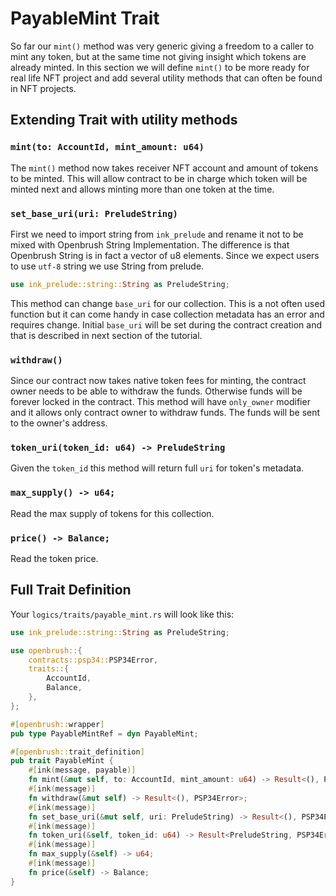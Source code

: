 # PayableMint Trait 
So far our `mint()` method was very generic giving a freedom to a caller to mint any token, but at the same time not giving insight which tokens are already minted. In this section we will define `mint()` to be more ready for real life NFT project and add several utility methods that can often be found in NFT projects.

## Extending Trait with utility methods

### `mint(to: AccountId, mint_amount: u64)`
The `mint()` method now takes receiver NFT account and amount of tokens to be minted.
This will allow contract to be in charge which token will be minted next and allows minting more than one token at the time.

### `set_base_uri(uri: PreludeString)`
First we need to import string from `ink_prelude` and rename it not to be mixed with Openbrush String Implementation. The difference is that Openbrush String is in fact a vector of u8 elements. Since we expect users to use `utf-8` string we use String from prelude.
```rust
use ink_prelude::string::String as PreludeString;
```
This method can change `base_uri` for our collection. This is a not often used function but it can come handy in case collection metadata has an error and requires change. Initial `base_uri` will be set during the contract creation and that is described in next section of the tutorial.

### `withdraw()`
Since our contract now takes native token fees for minting, the contract owner needs to be able to withdraw the funds. Otherwise funds will be forever locked in the contract. This method will have `only_owner` modifier and it allows only contract owner to withdraw funds. The funds will be sent to the owner's address.


### `token_uri(token_id: u64) -> PreludeString`
Given the `token_id` this method will return full `uri` for token's metadata.

### `max_supply() -> u64;`
Read the max supply of tokens for this collection.
### `price() -> Balance;`
Read the token price.

## Full Trait Definition
Your `logics/traits/payable_mint.rs` will look like this:
```rust
use ink_prelude::string::String as PreludeString;

use openbrush::{
    contracts::psp34::PSP34Error,
    traits::{
        AccountId,
        Balance,
    },
};

#[openbrush::wrapper]
pub type PayableMintRef = dyn PayableMint;

#[openbrush::trait_definition]
pub trait PayableMint {
    #[ink(message, payable)]
    fn mint(&mut self, to: AccountId, mint_amount: u64) -> Result<(), PSP34Error>;
    #[ink(message)]
    fn withdraw(&mut self) -> Result<(), PSP34Error>;
    #[ink(message)]
    fn set_base_uri(&mut self, uri: PreludeString) -> Result<(), PSP34Error>;
    #[ink(message)]
    fn token_uri(&self, token_id: u64) -> Result<PreludeString, PSP34Error>;
    #[ink(message)]
    fn max_supply(&self) -> u64;
    #[ink(message)]
    fn price(&self) -> Balance;
}
```
